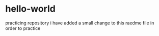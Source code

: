 # hello-world
practicing repository
i have added a small change to this raedme file in order to practice
